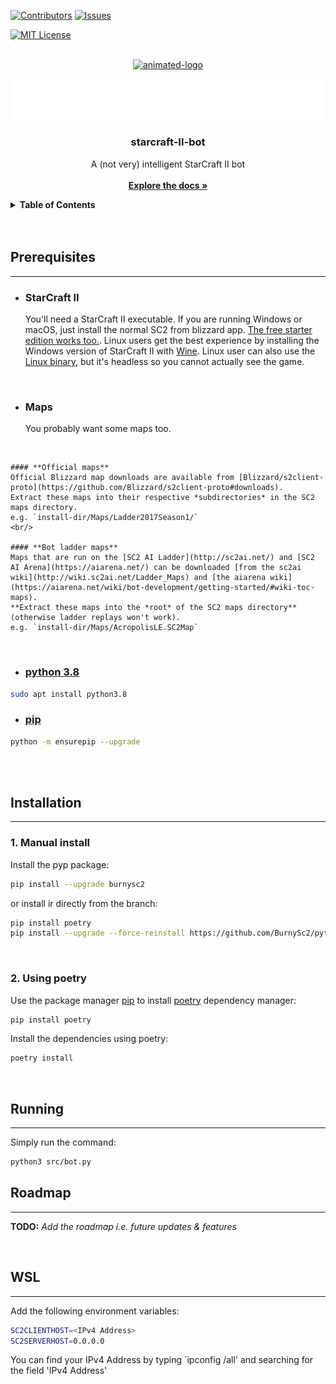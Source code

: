 <!-- PROJECT SHIELDS -->

[![Contributors][contributors-shield]][contributors-url]
[![Issues][issues-shield]][issues-url]

[![MIT License][license-shield]][license-url]

<!-- PROJECT LOGO -->
<br />
<div align="center">

<a href="https://github.com/german-taxi/starcraft-II-bot">
    <img src="assets/images/german-taxi-gif-logo.gif" alt="animated-logo" height="160" width="160" id="german-taxi-animated-logo" >
</a>

![](/assets/readme_objects/project_title.svg)

<h3 align="center" id="project-title">starcraft-II-bot</h3>

<p align="center" >
    A (not very) intelligent StarCraft II bot
    <br />
    <br />
    <a href="https://github.com/german-taxi/starcraft-II-bot/blob/documentation/README.md"><strong>Explore the docs »</strong></a>
    <br />
</p>
</div>



<!-- TABLE OF CONTENTS -->
<details>
  <summary><strong>Table of Contents</strong></summary>
  <ol>
    <li>
      <a href="#about-the-project">About The Project</a>
      <!-- <ul>
        <li><a href="#built-with">Built With</a></li>
      </ul> -->
    </li>
    <li>
      <a href="#getting-started">Getting Started</a>
      <ul>
        <li><a href="#prerequisites">Prerequisites</a></li>
        <li><a href="#installation">Installation</a></li>
      </ul>
    </li>
    <li><a href="#running">Running the bot</a></li>
    <li><a href="#roadmap">Roadmap</a></li>
    <li><a href="#wsl">WSL</a></li>
    <!-- <li><a href="#license">License</a></li>
    <li><a href="#contact">Contact</a></li>
    <li><a href="#acknowledgments">Acknowledgments</a></li> -->
  </ol>
</details>
<br /><br />


<!-- ABOUT THE PROJECT -->


## **Prerequisites**
---


 * ### **StarCraft II**
    You'll need a StarCraft II executable. If you are running Windows or macOS, just install the normal SC2 from blizzard app. [The free starter edition works too.](https://us.battle.net/account/sc2/starter-edition/). Linux users get the best experience by installing the Windows version of StarCraft II with [Wine](https://www.winehq.org). Linux user can also use the [Linux binary](https://github.com/Blizzard/s2client-proto#downloads), but it's headless so you cannot actually see the game.

<br/>

 * ### **Maps**
    You probably want some maps too.
<br/>

    #### **Official maps**
    Official Blizzard map downloads are available from [Blizzard/s2client-proto](https://github.com/Blizzard/s2client-proto#downloads).  
    Extract these maps into their respective *subdirectories* in the SC2 maps directory.  
    e.g. `install-dir/Maps/Ladder2017Season1/`
    <br/>

    #### **Bot ladder maps**
    Maps that are run on the [SC2 AI Ladder](http://sc2ai.net/) and [SC2 AI Arena](https://aiarena.net/) can be downloaded [from the sc2ai wiki](http://wiki.sc2ai.net/Ladder_Maps) and [the aiarena wiki](https://aiarena.net/wiki/bot-development/getting-started/#wiki-toc-maps).   
    **Extract these maps into the *root* of the SC2 maps directory** (otherwise ladder replays won't work).  
    e.g. `install-dir/Maps/AcropolisLE.SC2Map`
<br/>

 * ### [python 3.8](https://www.python.org/downloads/)
  ```sh
  sudo apt install python3.8
  ```
 * ### [pip](https://pypi.org/project/pip/#description)
  ```sh
  python -m ensurepip --upgrade
  ```

<br/>
<br/>

## **Installation**
---

### **1. Manual install**
Install the pyp package:
  ```sh
  pip install --upgrade burnysc2
  ```
  or install ir directly from the branch:
  ```sh
  pip install poetry
  pip install --upgrade --force-reinstall https://github.com/BurnySc2/python-sc2/archive/develop.zip
  ```
<br/>

### **2. Using poetry**
Use the package manager [pip](https://pip.pypa.io/en/stable/) to install [poetry](https://python-poetry.org/) dependency manager:

```bash
pip install poetry
```

Install the dependencies using poetry:

```bash
poetry install
```
<br/>


## **Running**
---

Simply run the command:

```bash
python3 src/bot.py
```

## **Roadmap**
---

**TODO:** 
*Add the roadmap i.e. future updates & features*

<br/>

## **WSL**
---

Add the following environment variables:

```bash
SC2CLIENTHOST=<IPv4 Address>
SC2SERVERHOST=0.0.0.0
```

You can find your IPv4 Address by typing `ipconfig /all' and searching for the field 'IPv4 Address'

<!-- MARKDOWN LINKS & IMAGES -->
<!-- https://www.markdownguide.org/basic-syntax/#reference-style-links -->

[contributors-shield]: https://img.shields.io/github/contributors/german-taxi/starcraft-II-bot?style=for-the-badge
[contributors-url]: https://github.com/german-taxi/starcraft-II-bot/graphs/contributors
[issues-shield]: https://img.shields.io/github/issues-raw/german-taxi/starcraft-II-bot?style=for-the-badge
[issues-url]: https://github.com/german-taxi/starcraft-II-bot/issues
[license-shield]: https://img.shields.io/github/license/othneildrew/Best-README-Template.svg?style=for-the-badge
[license-url]: https://github.com/german-taxi/starcraft-II-bot/blob/master/LICENSE
